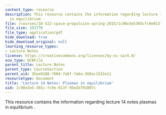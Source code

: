 ```yaml
---
content_type: resource
description: This resource contains the information regarding lecture 14 notes plasmas
  in equilibrium .
file: /courses/16-522-space-propulsion-spring-2015/1c98e3e5365cfc9e013f95e2b791097c_MIT16_522S15_Lecture14.pdf
file_size: 251776
file_type: application/pdf
hide_download: true
hide_download_original: null
learning_resource_types:
- Lecture Notes
license: https://creativecommons.org/licenses/by-nc-sa/4.0/
ocw_type: OCWFile
parent_title: Lecture Notes
parent_type: CourseSection
parent_uid: 35ee9188-780d-7a6f-7a6a-369ac1532e11
resourcetype: Document
title: 'Lecture 14 Notes: Plasmas in equilibrium'
uid: 1c98e3e5-365c-fc9e-013f-95e2b791097c
---
```

This resource contains the information regarding lecture 14 notes plasmas in equilibrium .